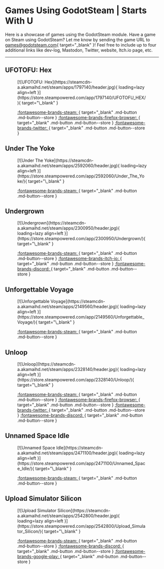 # Games Using GodotSteam | Starts With U

Here is a showcase of games using the GodotSteam module. Have a game on Steam using GodotSteam? Let me know by sending the game URL to [games@godotsteam.com](mailto:games@godotsteam.com){ target="\_blank" }!  Feel free to include up to four additional links like dev-log, Mastodon, Twitter, website, Itch.io page, etc.

---

<div id="games" markdown>

<!-- UFOTOFU: Hex -->
## UFOTOFU: Hex
<figure class="game" markdown>
[![UFOTOFU: Hex](https://steamcdn-a.akamaihd.net/steam/apps/1797140/header.jpg){ loading=lazy align=left }](https://store.steampowered.com/app/1797140/UFOTOFU_HEX/){ target="\_blank" }

[ :fontawesome-brands-steam: ](https://store.steampowered.com/app/1797140/UFOTOFU_HEX/){ target="\_blank" .md-button .md-button--store }
[ :fontawesome-brands-firefox-browser: ](https://inflo.games/projects/ufotofuhex/){ target="\_blank" .md-button .md-button--store }
[ :fontawesome-brands-twitter: ](https://twitter.com/inflogamescoop){ target="\_blank" .md-button .md-button--store }
</figure>

<!-- Under The Yoke -->
## Under The Yoke
<figure class="game" markdown>
[![Under The Yoke](https://steamcdn-a.akamaihd.net/steam/apps/2592060/header.jpg){ loading=lazy align=left }](https://store.steampowered.com/app/2592060/Under_The_Yoke/){ target="\_blank" }

[ :fontawesome-brands-steam: ](https://store.steampowered.com/app/2592060/Under_The_Yoke/){ target="\_blank" .md-button .md-button--store }
</figure>

<!-- Undergrown -->
## Undergrown
<figure class="game" markdown>
[![Undergrown](https://steamcdn-a.akamaihd.net/steam/apps/2300950/header.jpg){ loading=lazy align=left }](https://store.steampowered.com/app/2300950/Undergrown/){ target="\_blank" }

[ :fontawesome-brands-steam: ](https://store.steampowered.com/app/2300950/Undergrown/){ target="\_blank" .md-button .md-button--store }
[ :fontawesome-brands-itch-io: ](https://fakeflxp.itch.io/undergrown){ target="\_blank" .md-button .md-button--store }
[ :fontawesome-brands-discord: ](https://discord.gg/8SEaRrccUp){ target="\_blank" .md-button .md-button--store }
</figure>

<!-- Unforgettable Voyage -->
## Unforgettable Voyage
<figure class="game" markdown>
[![Unforgettable Voyage](https://steamcdn-a.akamaihd.net/steam/apps/2149560/header.jpg){ loading=lazy align=left }](https://store.steampowered.com/app/2149560/Unforgettable_Voyage/){ target="\_blank" }

[ :fontawesome-brands-steam: ](https://store.steampowered.com/app/2149560/Unforgettable_Voyage/){ target="\_blank" .md-button .md-button--store }
</figure>

<!-- Unloop -->
## Unloop
<figure class="game" markdown>
[![Unloop](https://steamcdn-a.akamaihd.net/steam/apps/2328140/header.jpg){ loading=lazy align=left }](https://store.steampowered.com/app/2328140/Unloop/){ target="\_blank" }

[ :fontawesome-brands-steam: ](https://store.steampowered.com/app/2328140/Unloop/){ target="\_blank" .md-button .md-button--store }
[ :fontawesome-brands-firefox-browser: ](https://www.threetrees.eu/){ target="\_blank" .md-button .md-button--store }
[ :fontawesome-brands-twitter: ](https://twitter.com/ThreeTreesEU){ target="\_blank" .md-button .md-button--store }
[ :fontawesome-brands-discord: ](https://discord.gg/SracgkuFkV){ target="\_blank" .md-button .md-button--store }
</figure>

<!-- Unnamed Space Idle -->
## Unnamed Space Idle
<figure class="game" markdown>
[![Unnamed Space Idle](https://steamcdn-a.akamaihd.net/steam/apps/2471100/header.jpg){ loading=lazy align=left }](https://store.steampowered.com/app/2471100/Unnamed_Space_Idle/){ target="\_blank" }

[ :fontawesome-brands-steam: ](https://store.steampowered.com/app/2471100/Unnamed_Space_Idle/){ target="\_blank" .md-button .md-button--store }
</figure>

<!-- Upload Simulator Silicon -->
## Upload Simulator Silicon
<figure class="game" markdown>
[![Upload Simulator Silicon](https://steamcdn-a.akamaihd.net/steam/apps/2542800/header.jpg){ loading=lazy align=left }](https://store.steampowered.com/app/2542800/Upload_Simulator_Silicon/){ target="\_blank" }

[ :fontawesome-brands-steam: ](https://store.steampowered.com/app/2542800/Upload_Simulator_Silicon/){ target="\_blank" .md-button .md-button--store }
[ :fontawesome-brands-discord: ](https://discord.gg/enigmadev){ target="\_blank" .md-button .md-button--store }
[ :fontawesome-brands-google-play: ](https://play.google.com/store/apps/details?id=com.enigmadev.uploadsimulator2){ target="\_blank" .md-button .md-button--store }
</figure>

</div>